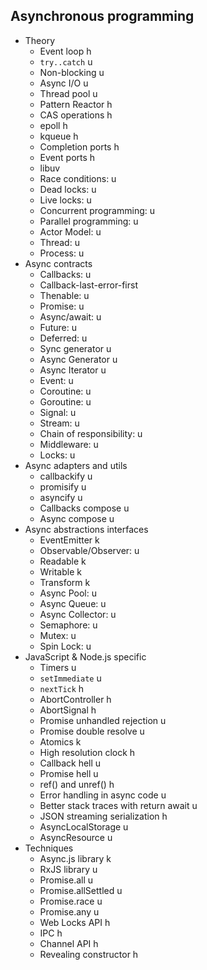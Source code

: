 ## Asynchronous programming

- Theory
  - Event loop h
  - `try..catch` u
  - Non-blocking u
  - Async I/O u
  - Thread pool u
  - Pattern Reactor h
  - CAS operations h
  - epoll h
  - kqueue h
  - Completion ports h
  - Event ports h
  - libuv
  - Race conditions: u
  - Dead locks: u
  - Live locks: u
  - Concurrent programming: u
  - Parallel programming: u
  - Actor Model: u
  - Thread: u
  - Process: u
- Async contracts
  - Callbacks: u
  - Callback-last-error-first
  - Thenable: u
  - Promise: u
  - Async/await: u
  - Future: u
  - Deferred: u
  - Sync generator u
  - Async Generator u
  - Async Iterator u
  - Event: u
  - Coroutine: u
  - Goroutine: u
  - Signal: u
  - Stream: u
  - Chain of responsibility: u
  - Middleware: u
  - Locks: u
- Async adapters and utils
  - callbackify u
  - promisify u
  - asyncify u
  - Callbacks compose u
  - Async compose u
- Async abstractions interfaces
  - EventEmitter k
  - Observable/Observer: u
  - Readable k
  - Writable k
  - Transform k
  - Async Pool: u
  - Async Queue: u
  - Async Collector: u
  - Semaphore: u
  - Mutex: u
  - Spin Lock: u
- JavaScript & Node.js specific
  - Timers u
  - `setImmediate` u
  - `nextTick` h
  - AbortController h
  - AbortSignal h
  - Promise unhandled rejection u
  - Promise double resolve u
  - Atomics k
  - High resolution clock h
  - Callback hell u
  - Promise hell u
  - ref() and unref() h
  - Error handling in async code u
  - Better stack traces with return await u
  - JSON streaming serialization h
  - AsyncLocalStorage u
  - AsyncResource u
- Techniques
  - Async.js library k
  - RxJS library u
  - Promise.all u
  - Promise.allSettled u
  - Promise.race u
  - Promise.any u
  - Web Locks API h
  - IPC h
  - Channel API h
  - Revealing constructor h
